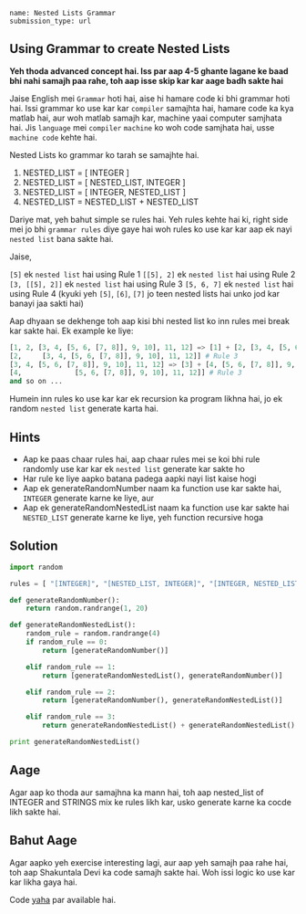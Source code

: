 ```ngMeta
name: Nested Lists Grammar
submission_type: url
```
## Using Grammar to create Nested Lists

**Yeh thoda advanced concept hai. Iss par aap 4-5 ghante lagane ke baad bhi nahi samajh paa rahe, toh aap isse skip kar kar aage badh sakte hai**

Jaise English mei `Grammar` hoti hai, aise hi hamare code ki bhi grammar hoti hai. Issi grammar ko use kar kar `compiler` samajhta hai, hamare code ka kya matlab hai, aur woh matlab samajh kar, machine yaai computer samjhata hai. Jis `language` mei `compiler` `machine` ko woh code samjhata hai, usse `machine code` kehte hai.

Nested Lists ko grammar ko tarah se samajhte hai.

1. NESTED_LIST = [ INTEGER ]
2. NESTED_LIST = [ NESTED_LIST, INTEGER ]
3. NESTED_LIST = [ INTEGER, NESTED_LIST ]
4. NESTED_LIST = NESTED_LIST + NESTED_LIST

Dariye mat, yeh bahut simple se rules hai. Yeh rules kehte hai ki, right side mei jo bhi `grammar rules` diye gaye hai woh rules ko use kar kar aap ek nayi `nested list` bana sakte hai.

Jaise,

`[5]` ek `nested list` hai using Rule 1
`[[5], 2]` ek `nested list` hai using Rule 2
`[3, [[5], 2]]` ek `nested list` hai using Rule 3
`[5, 6, 7]` ek `nested list` hai using Rule 4 (kyuki yeh `[5]`, `[6]`, `[7]` jo teen nested lists hai unko jod kar banayi jaa sakti hai)

Aap dhyaan se dekhenge toh aap kisi bhi nested list ko inn rules mei break kar sakte hai. Ek example ke liye:

```python
[1, 2, [3, 4, [5, 6, [7, 8]], 9, 10], 11, 12] => [1] + [2, [3, 4, [5, 6, [7, 8]], 9, 10], 11, 12]] # Rule 4 and Rule 1 (for [1])
[2,     [3, 4, [5, 6, [7, 8]], 9, 10], 11, 12]] # Rule 3
[3, 4, [5, 6, [7, 8]], 9, 10], 11, 12] => [3] + [4, [5, 6, [7, 8]], 9, 10], 11, 12]] # Rule 4
[4,             [5, 6, [7, 8]], 9, 10], 11, 12]] # Rule 3
and so on ...
```

Humein inn rules ko use kar kar ek recursion ka program likhna hai, jo ek random `nested list` generate karta hai.

## Hints
- Aap ke paas chaar rules hai, aap chaar rules mei se koi bhi rule randomly use kar kar ek `nested list` generate kar sakte ho
- Har rule ke liye aapko batana padega aapki nayi list kaise hogi
- Aap ek generateRandomNumber naam ka function use kar sakte hai, `INTEGER` generate karne ke liye, aur
- Aap ek generateRandomNestedList naam ka function use kar sakte hai `NESTED_LIST` generate karne ke liye, yeh function recursive hoga

## Solution

```python
import random

rules = [ "[INTEGER]", "[NESTED_LIST, INTEGER]", "[INTEGER, NESTED_LIST]", "NESTED_LIST + NESTED_LIST"]

def generateRandomNumber():
    return random.randrange(1, 20)

def generateRandomNestedList():
    random_rule = random.randrange(4)
    if random_rule == 0:
        return [generateRandomNumber()]

    elif random_rule == 1:
        return [generateRandomNestedList(), generateRandomNumber()]

    elif random_rule == 2:
        return [generateRandomNumber(), generateRandomNestedList()]

    elif random_rule == 3:
        return generateRandomNestedList() + generateRandomNestedList()

print generateRandomNestedList()
```

## Aage
Agar aap ko thoda aur samajhna ka mann hai, toh aap nested_list of INTEGER and STRINGS mix ke rules likh kar, usko generate karne ka cocde likh sakte hai.

## Bahut Aage
Agar aapko yeh exercise interesting lagi, aur aap yeh samajh paa rahe hai, toh aap Shakuntala Devi ka code samajh sakte hai. Woh issi logic ko use kar kar likha gaya hai.

Code [yaha](https://github.com/navgurukul/shakuntala-devi) par available hai.

